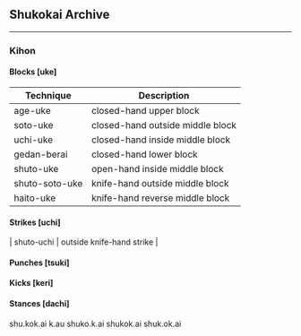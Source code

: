 ## Shukokai Archive

---
### Kihon

#### Blocks [uke]

| Technique      | Description |
| ----------- | ----------- |
| age-uke | closed-hand upper block |
| soto-uke | closed-hand outside middle block |
| uchi-uke | closed-hand inside middle block |
| gedan-berai | closed-hand lower block |
| shuto-uke | open-hand inside middle block |
| shuto-soto-uke | knife-hand outside middle block |
| haito-uke | knife-hand reverse middle block |

#### Strikes [uchi]
| shuto-uchi | outside knife-hand strike |

#### Punches [tsuki]

#### Kicks [keri]

#### Stances [dachi]
shu.kok.ai
k.au
shuko.k.ai
shukok.ai
shuk.ok.ai


